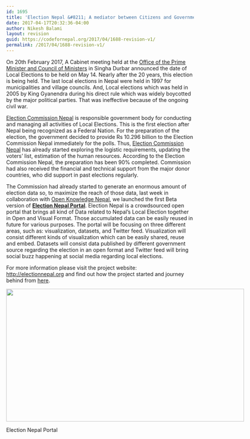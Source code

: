 ```yaml
---
id: 1695
title: 'Election Nepal &#8211; A mediator between Citizens and Government for Election Data'
date: 2017-04-17T20:32:36-04:00
author: Nikesh Balami
layout: revision
guid: https://codefornepal.org/2017/04/1688-revision-v1/
permalink: /2017/04/1688-revision-v1/
---
```

<span style="font-weight: 400;">On 20th February 2017, A Cabinet meeting held at the </span>[<span style="font-weight: 400;">Office of the Prime Minister and Council of Ministers</span>](http://opmcm.gov.np) <span style="font-weight: 400;">in Singha Durbar announced the date of Local Elections to be held on May 14. Nearly after the 20 years, this election is being held. The last local elections in Nepal were held in 1997 for municipalities and village councils. And, Local elections which was held in 2005 by King Gyanendra during his direct rule which was widely boycotted by the major political parties. That was ineffective because of the ongoing civil war.</span>

[<span style="font-weight: 400;">Election Commission Nepal</span>](http://election.gov.np) <span style="font-weight: 400;">is responsible government body for conducting and managing all activities of Local Elections. This is the first election after Nepal being recognized as a Federal Nation. For the preparation of the election, the government decided to provide Rs 10.296 billion to the Election Commission Nepal immediately for the polls. Thus, </span>[<span style="font-weight: 400;">Election Commission Nepal</span>](http://election.gov.np) <span style="font-weight: 400;">has already started exploring the logistic requirements, updating the voters’ list, estimation of the human resources. According to the Election Commission Nepal, the preparation has been 90% completed. Commission had also received the financial and technical support from the major donor countries, who did support in past elections regularly. </span>

<span style="font-weight: 400;">The Commission had already started to generate an enormous amount of election data so, to maximize the reach of those data, last week in collaboration with </span><span style="font-weight: 400;"><a href="http://oknp.org/">Open Knowledge Nepal</a>,</span> <span style="font-weight: 400;">we launched the first Beta version of </span>[**Election Nepal Portal**](http://electionnepal.org)<span style="font-weight: 400;">. Election Nepal is a crowdsourced open portal that brings all kind of Data related to Nepal&#8217;s Local Election together in Open and Visual Format. Those accumulated data can be easily reused in future for various purposes. The portal will be focusing on three different areas, such as: visualization, datasets, and Twitter feed. Visualization will consist different kinds of visualization which can be easily shared, reuse and embed. Datasets will consist data published by different government source regarding the election in an open format and Twitter feed will bring social buzz happening at social media regarding local elections. </span>

<span style="font-weight: 400;">For more information please visit the project website: </span>[<span style="font-weight: 400;">http://electionnepal.org</span>](http://electionnepal.org) <span style="font-weight: 400;">and find out how the project started and journey behind from </span>[<span style="font-weight: 400;">here</span>](http://www.neekes.com.np/twitter-thread-turns-into-impactful-project/)<span style="font-weight: 400;">.</span>

<div id="attachment_1689" style="width: 649px" class="wp-caption aligncenter">
  <a href="https://codefornepal.org/wp-content/uploads/2017/04/Election-Nepal-final.png"><img aria-describedby="caption-attachment-1689" class="wp-image-1689" src="https://codefornepal.org/wp-content/uploads/2017/04/Election-Nepal-final-300x167.png" alt="" width="639" height="356" srcset="https://codefornepal.org/wp-content/uploads/2017/04/Election-Nepal-final-300x167.png 300w, https://codefornepal.org/wp-content/uploads/2017/04/Election-Nepal-final-768x427.png 768w, https://codefornepal.org/wp-content/uploads/2017/04/Election-Nepal-final-1024x569.png 1024w, https://codefornepal.org/wp-content/uploads/2017/04/Election-Nepal-final.png 1392w" sizes="(max-width: 639px) 100vw, 639px" /></a>
  
  <p id="caption-attachment-1689" class="wp-caption-text">
    Election Nepal Portal
  </p>
</div>